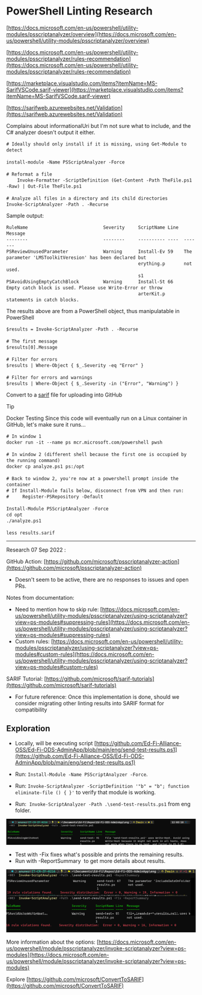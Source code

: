 # PowerShell Linting Research

[https://docs.microsoft.com/en-us/powershell/utility-modules/psscriptanalyzer/overview](https://docs.microsoft.com/en-us/powershell/utility-modules/psscriptanalyzer/overview)

[https://docs.microsoft.com/en-us/powershell/utility-modules/psscriptanalyzer/rules-recommendation](https://docs.microsoft.com/en-us/powershell/utility-modules/psscriptanalyzer/rules-recommendation)

[https://marketplace.visualstudio.com/items?itemName=MS-SarifVSCode.sarif-viewer](https://marketplace.visualstudio.com/items?itemName=MS-SarifVSCode.sarif-viewer)

[https://sarifweb.azurewebsites.net/Validation](https://sarifweb.azurewebsites.net/Validation)

Complains about informationalUri but I'm not sure what to include, and the C#
analyzer doesn't output it either.

```
# Ideally should only install if it is missing, using Get-Module to detect

install-module -Name PSScriptAnalyzer -Force

# Reformat a file
	Invoke-Formatter -ScriptDefinition (Get-Content -Path TheFile.ps1 -Raw) | Out-File TheFile.ps1

# Analyze all files in a directory and its child directories
Invoke-ScriptAnalyzer -Path . -Recurse
```

Sample output:

```
RuleName                            Severity     ScriptName Line  Message
--------                            --------     ---------- ----  -------
PSReviewUnusedParameter             Warning      Install-Ev 59    The parameter 'LMSToolkitVeresion' has been declared but
                                                 erything.p       not used.
                                                 s1
PSAvoidUsingEmptyCatchBlock         Warning      Install-St 66    Empty catch block is used. Please use Write-Error or throw
                                                 arterKit.p       statements in catch blocks.
```

The results above are from a PowerShell object, thus manipulatable in PowerShell

```
$results = Invoke-ScriptAnalyzer -Path . -Recurse

# The first message
$results[0].Message

# Filter for errors
$results | Where-Object { $_.Severity -eq "Error" }

# Filter for errors and warnings
$results | Where-Object { $_.Severity -in ("Error", "Warning") }
```

Convert to a [sarif](https://github.com/microsoft/sarif-tutorials) file for
uploading into GitHub

> [!TIP]
> Docker Testing Since this code will eventually run on a Linux container
> in GitHub, let's make sure it runs...
>
> ```
> # In window 1
> docker run -it --name ps mcr.microsoft.com/powershell pwsh
>
> # In window 2 (different shell because the first one is occupied by the running command)
> docker cp analyze.ps1 ps:/opt
>
> # Back to window 2, you're now at a powershell prompt inside the container
> # If Install-Module fails below, disconnect from VPN and then run:
> #     Register-PSRepository -Default
>
> Install-Module PSScriptAnalyzer -Force
> cd opt
> ./analyze.ps1
>
> less results.sarif
> ```

---

Research 07 Sep 2022 :

GitHub Action:
[https://github.com/microsoft/psscriptanalyzer-action](https://github.com/microsoft/psscriptanalyzer-action)

- Doesn't seem to be active, there are no responses to issues and open PRs.

Notes from documentation:

- Need to mention how to skip rule:
  [https://docs.microsoft.com/en-us/powershell/utility-modules/psscriptanalyzer/using-scriptanalyzer?view=ps-modules#suppressing-rules](https://docs.microsoft.com/en-us/powershell/utility-modules/psscriptanalyzer/using-scriptanalyzer?view=ps-modules#suppressing-rules)
- Custom rules:
  [https://docs.microsoft.com/en-us/powershell/utility-modules/psscriptanalyzer/using-scriptanalyzer?view=ps-modules#custom-rules](https://docs.microsoft.com/en-us/powershell/utility-modules/psscriptanalyzer/using-scriptanalyzer?view=ps-modules#custom-rules)

SARIF Tutorial:
[https://github.com/microsoft/sarif-tutorials](https://github.com/microsoft/sarif-tutorials)

- For future reference: Once this implementation is done, should we consider
  migrating other linting results into SARIF format for compatibility

## Exploration

- Locally, will be executing script
  [https://github.com/Ed-Fi-Alliance-OSS/Ed-Fi-ODS-AdminApp/blob/main/eng/send-test-results.ps1](https://github.com/Ed-Fi-Alliance-OSS/Ed-Fi-ODS-AdminApp/blob/main/eng/send-test-results.ps1)

- Run: `Install-Module -Name PSScriptAnalyzer -Force`.
- Run: `Invoke-ScriptAnalyzer -ScriptDefinition '"b" = "b"; function
eliminate-file () { }'` to verify that module is working.
- Run:  `Invoke-ScriptAnalyzer -Path .\send-test-results.ps1` from eng folder.

![Run Invoke](../../images/Continuous-Integration/RunInvoke.png)

- Test with -Fix fixes what's possible and prints the remaining results.
- Run with -ReportSummary  to get more details about results.

![Parameters](../../images/Continuous-Integration/InvokeParameters.png)

More information about the options:
[https://docs.microsoft.com/en-us/powershell/module/psscriptanalyzer/invoke-scriptanalyzer?view=ps-modules](https://docs.microsoft.com/en-us/powershell/module/psscriptanalyzer/invoke-scriptanalyzer?view=ps-modules)

Explore
[https://github.com/microsoft/ConvertToSARIF](https://github.com/microsoft/ConvertToSARIF)
